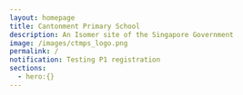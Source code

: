 ```yaml
---
layout: homepage
title: Cantonment Primary School
description: An Isomer site of the Singapore Government
image: /images/ctmps_logo.png
permalink: /
notification: Testing P1 registration
sections:
  - hero:{}
---
```


